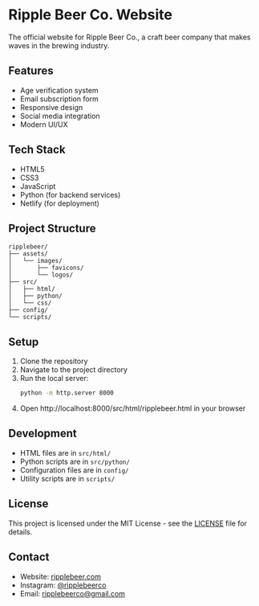 # Ripple Beer Co. Website

The official website for Ripple Beer Co., a craft beer company that makes waves in the brewing industry.

## Features

- Age verification system
- Email subscription form
- Responsive design
- Social media integration
- Modern UI/UX

## Tech Stack

- HTML5
- CSS3
- JavaScript
- Python (for backend services)
- Netlify (for deployment)

## Project Structure

```
ripplebeer/
├── assets/
│   └── images/
│       ├── favicons/
│       └── logos/
├── src/
│   ├── html/
│   ├── python/
│   └── css/
├── config/
└── scripts/
```

## Setup

1. Clone the repository
2. Navigate to the project directory
3. Run the local server:
   ```bash
   python -m http.server 8000
   ```
4. Open http://localhost:8000/src/html/ripplebeer.html in your browser

## Development

- HTML files are in `src/html/`
- Python scripts are in `src/python/`
- Configuration files are in `config/`
- Utility scripts are in `scripts/`

## License

This project is licensed under the MIT License - see the [LICENSE](LICENSE) file for details.

## Contact

- Website: [ripplebeer.com](https://ripplebeer.com)
- Instagram: [@ripplebeerco](https://www.instagram.com/ripplebeerco)
- Email: ripplebeerco@gmail.com 